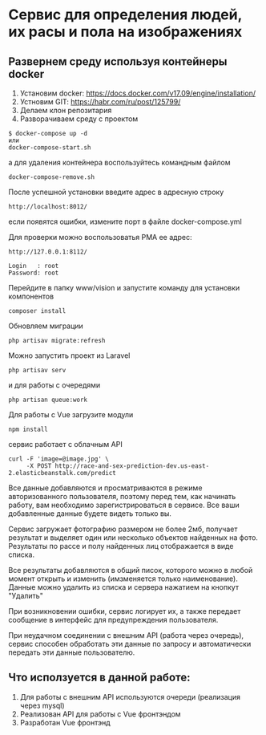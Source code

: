 # Сервис для определения людей, их расы и пола на изображениях


## Развернем среду используя контейнеры docker
1. Установим docker: https://docs.docker.com/v17.09/engine/installation/
2. Устновим GIT: https://habr.com/ru/post/125799/
3. Делаем клон репозитария 
4. Разворачиваем среду с проектом

```
$ docker-compose up -d
или
docker-compose-start.sh
```
а для удаления контейнера воспользуйтесь командным файлом 
```
docker-compose-remove.sh
```

После успешной установки введите адрес  в адресную строку
```
http://localhost:8012/
```
если появятся ошибки, измените порт в файле docker-compose.yml

Для проверки можно воспользоватья PMA ее адрес:
```
http://127.0.0.1:8112/

Login   : root
Password: root
```
Перейдите в папку www/vision и запустите команду для установки компонентов
```
composer install
```
Обновляем миграции
```
php artisav migrate:refresh
```

Можно запустить проект из Laravel
```
php artisav serv
```

и для работы с очередями

```
php artisan queue:work
```

Для работы с Vue загрузите модули
```
npm install
```


сервис работает с облачным API
```
curl -F 'image=@image.jpg' \
     -X POST http://race-and-sex-prediction-dev.us-east-2.elasticbeanstalk.com/predict
```

Все данные добавляются и просматриваются в режиме авторизованного пользователя, поэтому перед тем, как начинать работу, 
вам необходимо зарегистрироваться в сервисе. Все ваши добавленные данные будете видеть только вы.

Сервис загружает фотографию размером не более 2мб, получает результат и выделяет один или несколько объектов найденных на фото.
Результаты по рассе и полу найденных лиц отображается в виде списка.

Все результаты добавляются в общий писок, которого можно в любой момент открыть и изменить (имзменяется только наименование).
Данные можно удалить из списка и сервера нажатием на кнопкут "Удалить"

При возникновении ошибки, сервис логирует их, а также передает сообщение в интерфейс для предупреждения пользователя.

При неудачном соединении с внешним API (работа через очередь), сервис способен обработать эти данные по запросу и автоматически 
передать эти данные пользователю.

## Что исползуется в данной работе:
1. Для работы с внешним API используются очереди (реализация через mysql)
2. Реализован API для работы с Vue фронтэндом
3. Разработан Vue фронтэнд
